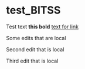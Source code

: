 # test_BITSS

Test text **this bold** [text for link](https://github.com/jamesohawkins/test_BITSS/edit/master/README.md)

Some edits that are local

Second edit that is local

Third edit that is local

